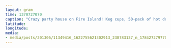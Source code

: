 ```yaml
---
layout: gram
time: 1370727070
caption: "Crazy party house on Fire Island! Keg cups, 50-pack of hot dogs covered in flies, and a 6-person beer bong."
latitude: 
longitude: 
media:
- media/posts/201306/11349416_1622755621302913_238783137_n_17842727977000351.jpg
---
```

